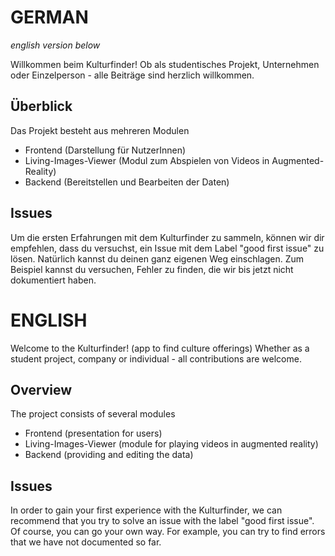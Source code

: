 # GERMAN

*english version below*

Willkommen beim Kulturfinder! Ob als studentisches Projekt, Unternehmen oder Einzelperson - alle Beiträge sind herzlich
willkommen.

## Überblick

Das Projekt besteht aus mehreren Modulen

- Frontend (Darstellung für NutzerInnen)
- Living-Images-Viewer (Modul zum Abspielen von Videos in Augmented-Reality)
- Backend (Bereitstellen und Bearbeiten der Daten)

## Issues

Um die ersten Erfahrungen mit dem Kulturfinder zu sammeln, können wir dir empfehlen, dass du versuchst, ein Issue mit
dem Label "good first issue" zu lösen. Natürlich kannst du deinen ganz eigenen Weg einschlagen. Zum Beispiel kannst du
versuchen, Fehler zu finden, die wir bis jetzt nicht dokumentiert haben.

# ENGLISH

Welcome to the Kulturfinder! (app to find culture offerings) Whether as a student project, company or individual - all
contributions are welcome.

## Overview

The project consists of several modules

- Frontend (presentation for users)
- Living-Images-Viewer (module for playing videos in augmented reality)
- Backend (providing and editing the data)

## Issues

In order to gain your first experience with the Kulturfinder, we can recommend that you try to solve an issue with
the label "good first issue". Of course, you can go your own way. For example, you can try to find errors that we have
not documented so far.
